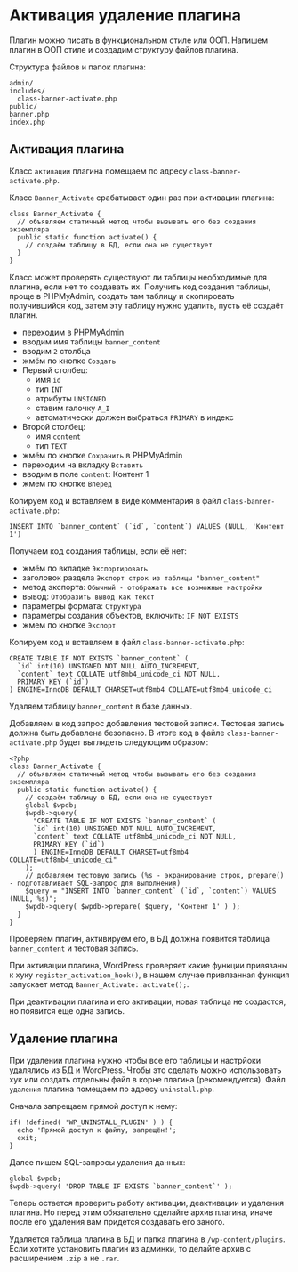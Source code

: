 # Активация удаление плагина
Плагин можно писать в функциональном стиле или ООП. Напишем плагин в ООП стиле и создадим структуру файлов плагина.

Структура файлов и папок плагина:

    admin/
    includes/
      class-banner-activate.php
    public/
    banner.php
    index.php

## Активация плагина
Класс `активации` плагина помещаем по адресу `class-banner-activate.php`.

Класс `Banner_Activate` срабатывает один раз при активации плагина:

    class Banner_Activate {
      // объявляем статичный метод чтобы вызывать его без создания экземпляра
      public static function activate() {
        // создаём таблицу в БД, если она не существует
      }
    }

Класс может проверять существуют ли таблицы необходимые для плагина, если нет то создавать их. Получить код создания таблицы, проще в PHPMyAdmin, создать там таблицу и скопировать получившийся код, затем эту таблицу нужно удалить, пусть её создаёт плагин.

- переходим в PHPMyAdmin
- вводим имя таблицы `banner_content`
- вводим `2` столбца
- жмём по кнопке `Создать`
- Первый столбец:
  - имя `id`
  - тип `INT`
  - атрибуты `UNSIGNED`
  - ставим галочку `A_I`
  - автоматически должен выбраться `PRIMARY` в индекс
- Второй столбец:
  - имя `content`
  - тип `TEXT`
- жмём по кнопке `Сохранить` в PHPMyAdmin
- переходим на вкладку `Вставить`
- вводим в поле `content`: Контент 1
- жмем по кнопке `Вперед`

Копируем код и вставляем в виде комментария в файл `class-banner-activate.php`:

    INSERT INTO `banner_content` (`id`, `content`) VALUES (NULL, 'Контент 1')

Получаем код создания таблицы, если её нет:
- жмём по вкладке `Экспортировать`
- заголовок раздела `Экспорт строк из таблицы "banner_content"`
- метод экспорта: `Обычный - отображать все возможные настройки`
- вывод: `Отобразить вывод как текст`
- параметры формата: `Структура`
- параметры создания объектов, включить: `IF NOT EXISTS`
- жмем по кнопке `Экспорт`

Копируем код и вставляем в файл `class-banner-activate.php`:

    CREATE TABLE IF NOT EXISTS `banner_content` (
      `id` int(10) UNSIGNED NOT NULL AUTO_INCREMENT,
      `content` text COLLATE utf8mb4_unicode_ci NOT NULL,
      PRIMARY KEY (`id`)
    ) ENGINE=InnoDB DEFAULT CHARSET=utf8mb4 COLLATE=utf8mb4_unicode_ci

Удаляем таблицу `banner_content` в базе данных.

Добавляем в код запрос добавления тестовой записи. Тестовая запись должна быть добавлена безопасно. В итоге код в файле `class-banner-activate.php` будет выглядеть следующим образом:

    <?php
    class Banner_Activate {
      // объявляем статичный метод чтобы вызывать его без создания экземпляра
      public static function activate() {
        // создаём таблицу в БД, если она не существует
        global $wpdb;
        $wpdb->query( 
          "CREATE TABLE IF NOT EXISTS `banner_content` (
          `id` int(10) UNSIGNED NOT NULL AUTO_INCREMENT,
          `content` text COLLATE utf8mb4_unicode_ci NOT NULL,
          PRIMARY KEY (`id`)
          ) ENGINE=InnoDB DEFAULT CHARSET=utf8mb4 COLLATE=utf8mb4_unicode_ci"
        );
        // добавляем тестовую запись (%s - экранирование строк, prepare() - подготавливает SQL-запрос для выполнения)
        $query = "INSERT INTO `banner_content` (`id`, `content`) VALUES (NULL, %s)";
        $wpdb->query( $wpdb->prepare( $query, 'Контент 1' ) );
      }
    }

Проверяем плагин, активируем его, в БД должна появится таблица `banner_content` и тестовая запись.

При активации плагина, WordPress проверяет какие функции привязаны к хуку `register_activation_hook()`, в нашем случае привязанная функция запускает метод `Banner_Activate::activate();`.

При деактивации плагина и его активации, новая таблица не создастся, но появится еще одна запись.

## Удаление плагина
При удалении плагина нужно чтобы все его таблицы и настрйоки удалялись из БД и WordPress. Чтобы это сделать можно использовать хук или создать отдельны файл в корне плагина (рекомендуется). Файл `удаления` плагина помещаем по адресу `uninstall.php`.

Сначала запрещаем прямой доступ к нему:

    if( !defined( 'WP_UNINSTALL_PLUGIN' ) ) {
      echo 'Прямой доступ к файлу, запрещён!';
      exit;
    }

Далее пишем SQL-запросы удаления данных:

    global $wpdb;
    $wpdb->query( 'DROP TABLE IF EXISTS `banner_content`' );

Теперь остается проверить работу активации, деактивации и удаления плагина. Но перед этим обязательно сделайте архив плагина, иначе после его удаления вам придется создавать его заного.

Удаляется таблица плагина в БД и папка плагина в `/wp-content/plugins`. Если хотите установить плагин из админки, то делайте архив с расширением `.zip` а не `.rar`.
